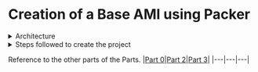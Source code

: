 # Creation of a Base AMI using Packer

<details>
  <summary>Architecture</summary>
  <img src="./Images/one.png">
</details>

<details>
<summary>Steps followed to create the project</summary>
<br>

<details class="nested">
<summary>Create GitHub repository</summary><br>
We will create a GitHub repository for Part One. This repository will serve as a central hub for developers to easily interact with the               project and manage their contributions. It will also provide a solid anchor for our Jenkins pipeline, ensuring smooth integration and                 continuous deployment processes. By utilizing GitHub, we promote collaboration, version control, and transparency within the team,                    enhancing overall productivity and project management.
</details>
   
<details class="nested">
<summary>Launch an ec2</summary><br>
We will create an EC2 instance on AWS and set up the project there. This way, the project setup won’t interfere with our local machines, and our      local setups won’t affect the project. By isolating the environment, we ensure a clean and consistent setup for everyone involved, making it easier to manage dependencies and configurations. Additionally, this approach allows for better scalability and flexibility as we can easily         replicate the environment or scale resources as needed.
</details>

<details class="nested">
<summary>Installations</summary><br>
1. Install Jenkins on this EC2: Using Jenkins as our automation tool, we connect with our Version Control System (VCS) to streamline the code 
deployment process. Jenkins uses pipelines to automate the steps needed to build an Amazon Machine Image (AMI) on AWS. This setup makes our 
deployment process faster, more reliable, and consistent..<br>
<br>  
2. Install the latest version of Java: Jenkins will also need Java to run.<br>
<br>  
3. Installation steps:<br>
<pre><code>  
sudo apt update
sudo apt install openjdk-11-jdk
java --version
wget -p -O - https://pkg.jenkins.io/debian/jenkins.io.key | sudo apt-key add -
sudo sh -c 'echo deb http://pkg.jenkins.io/debian-stable binary/ > /etc/apt/sources.list.d/jenkins.list'
sudo apt update
sudo apt install jenkins
sudo systemctl status jenkins
sudo systemctl start jenkins
</code> </pre><br>
4. Install Packer<br>
<pre><code>
#Add the HashiCorp GPG key.
curl -fsSL https://apt.releases.hashicorp.com/gpg | sudo apt-key add -
#Add the official HashiCorp Linux repository.
sudo apt-add-repository "deb [arch=amd64] https://apt.releases.hashicorp.com $(lsb_release -cs) main"
#Update and install.
sudo apt-get update && sudo apt-get install packer
#Verifying the Installation
packer
</code></pre><br>
5. Install Git<br>
<pre><code>
sudo apt install git-all
</code></pre>
6. Install Aws cli and configure<br>
  
**NOTE:** This step is not mandatory we will be passing the credentials from Jenkins as saved credentials.<be>
<br>
<pre><code>
sudo apt install awscli
# Once installed, find out the AWS CLI version, run
aws --version
# to configure AWS CLI with API keys. Log in to the AWS
aws configure
# will ask for key, secret, az and datatype. which can be created from the AWS console.
</code></pre>
</details>


<details class="nested">
<summary>Packer configuration</summary><br>
 <p>Path to the Provisioner file: <a href = "./aws-ami-v1.pkr.hcl"> aws-ami-v1.pkr.hcl</a></p>
</details>

  <details class="nested">
  <summary>Provisioner</summary><br>
  <p>Path to the Provisioner file: <a href = "./provisioner.sh"> Provisioner.sh</a></p>
  </details>

  <details class="nested">
  <summary>Launch Jenkins and Create a Pipeline with the following stages</summary><br>
  <p>Path to the Provisioner file: <a href = "./Jenkinsfile"> Jenkinsfile</a></p>
  Steps followed:<br>
    1. Create a Jenkins job with the following configurations:<br><br>
      &nbsp;a. Item Type: pipeline<br>
      &nbsp;b. Pipeline Definition(at the last of the configuration): Pipeline Script from SCM, SCM: Git, Repository URL: your repository URL,             Credentials: &nbsp; none, Branc Specifier(main/master whichever is yours), Script Path: Jenkinsfile.<br><br>
    2. Install the following plugins: Git Plugin, GitHub Integration Plugin, Pipeline: GitHub Plugin, AWS Credentials Plugin, and AWS Steps Plugin.<br><br>
    3. Creta a credential in Jenkins to store the  AWS access key and secret key as username and password also pass the ID.<br><br>
    4. Build the pipeline if no errors occur we will be able to find an ami in the location specified.
    <img src="./Images/jenkins1.png">
  </details>

  <details class="nested">
  <summary>Check for the ami on AWS Console</summary><br>
     We will be able to find the ami with the name and tags passed by us in the region specified by us in the AWS console.
    <img src="./Images/aws1.png">
    
  </details>
 
  </details>

Reference to the other parts of the Parts.
|[Part 0](https://github.com/AnirudhBadoni/ProjectOne.git)|[Part 2](https://github.com/AnirudhBadoni/Petclinic.git)|[Part 3](https://github.com/AnirudhBadoni/AwsInfra.git)|
|---|---|---|
